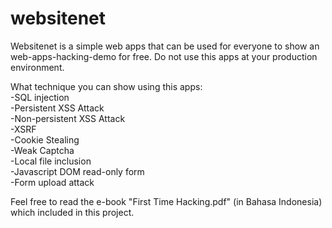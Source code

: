 # websitenet
Websitenet is a simple web apps that can be used for everyone to show an web-apps-hacking-demo for free. Do not use this apps at your production environment.

What technique you can show using this apps:<br/>
-SQL injection<br/>
-Persistent XSS Attack<br/>
-Non-persistent XSS Attack<br/>
-XSRF<br/>
-Cookie Stealing<br/>
-Weak Captcha<br/>
-Local file inclusion<br/>
-Javascript DOM read-only form<br/>
-Form upload attack<br/>

Feel free to read the e-book "First Time Hacking.pdf" (in Bahasa Indonesia) which included in this project.
